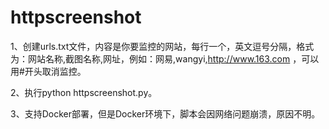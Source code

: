 # httpscreenshot

1、创建urls.txt文件，内容是你要监控的网站，每行一个，英文逗号分隔，格式为：网站名称,截图名称,网址，例如：网易,wangyi,http://www.163.com ，可以用#开头取消监控。

2、执行python httpscreenshot.py。

3、支持Docker部署，但是Docker环境下，脚本会因网络问题崩溃，原因不明。
